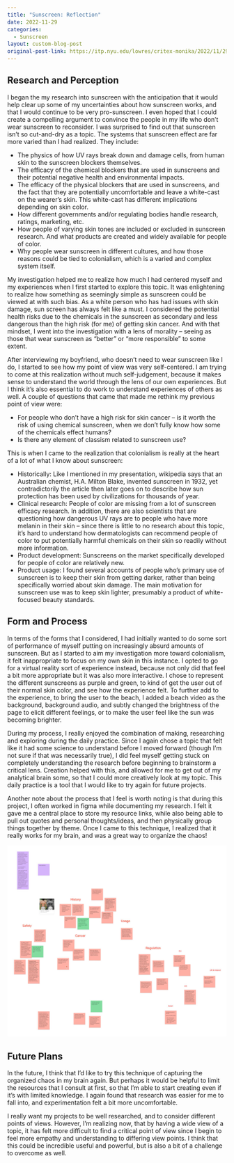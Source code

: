 ```yaml
---
title: "Sunscreen: Reflection"
date: 2022-11-29
categories:
  - Sunscreen
layout: custom-blog-post
original-post-link: https://itp.nyu.edu/lowres/critex-monika/2022/11/29/project-2-reflection/
---
```


## Research and Perception
I began the my research into sunscreen with the anticipation that it would help clear up some of my uncertainties about how sunscreen works, and that I would continue to be very pro-sunscreen. I even hoped that I could create a compelling argument to convince the people in my life who don’t wear sunscreen to reconsider. I was surprised to find out that sunscreen isn’t so cut-and-dry as a topic. The systems that sunscreen effect are far more varied than I had realized. They include:

- The physics of how UV rays break down and damage cells, from human skin to the sunscreen blockers themselves.
- The efficacy of the chemical blockers that are used in sunscreens and their potential negative health and environmental impacts.
- The efficacy of the physical blockers that are used in sunscreens, and the fact that they are potentially uncomfortable and leave a white-cast on the wearer’s skin. This white-cast has different implications depending on skin color.
- How different governments and/or regulating bodies handle research, ratings, marketing, etc.
- How people of varying skin tones are included or excluded in sunscreen research. And what products are created and widely available for people of color.
- Why people wear sunscreen in different cultures, and how those reasons could be tied to colonialism, which is a varied and complex system itself.


My investigation helped me to realize how much I had centered myself and my experiences when I first started to explore this topic. It was enlightening to realize how something as seemingly simple as sunscreen could be viewed at with such bias. As a white person who has had issues with skin damage, sun screen has always felt like a must. I considered the potential health risks due to the chemicals in the sunscreen as secondary and less dangerous than the high risk (for me) of getting skin cancer. And with that mindset, I went into the investigation with a lens of morality – seeing as those that wear sunscreen as “better” or “more responsible” to some extent.


After interviewing my boyfriend, who doesn’t need to wear sunscreen like I do, I started to see how my point of view was very self-centered. I am trying to come at this realization without much self-judgement, because it makes sense to understand the world through the lens of our own experiences. But I think it’s also essential to do work to understand experiences of others as well. A couple of questions that came that made me rethink my previous point of view were:

- For people who don’t have a high risk for skin cancer – is it worth the risk of using chemical sunscreen, when we don’t fully know how some of the chemicals effect humans?
- Is there any element of classism related to sunscreen use?


This is when I came to the realization that colonialism is really at the heart of a lot of what I know about sunscreen:

- Historically: Like I mentioned in my presentation, wikipedia says that an Australian chemist, H.A. Milton Blake, invented sunscreen in 1932, yet contradictorily the article then later goes on to describe how sun protection has been used by civilizations for thousands of year.
- Clinical research: People of color are missing from a lot of sunscreen efficacy research. In addition, there are also scientists that are questioning how dangerous UV rays are to people who have more melanin in their skin – since there is little to no research about this topic, it’s hard to understand how dermatologists can recommend people of color to put potentially harmful chemicals on their skin so readily without more information.
- Product development: Sunscreens on the market specifically developed for people of color are relatively new.
- Product usage: I found several accounts of people who’s primary use of sunscreen is to keep their skin from getting darker, rather than being specifically worried about skin damage. The main motivation for sunscreen use was to keep skin lighter, presumably a product of white-focused beauty standards.


## Form and Process
In terms of the forms that I considered, I had initially wanted to do some sort of performance of myself putting on increasingly absurd amounts of sunscreen. But as I started to aim my investigation more toward colonialism, it felt inappropriate to focus on my own skin in this instance. I opted to go for a virtual reality sort of experience instead, because not only did that feel a bit more appropriate but it was also more interactive. I chose to represent the different sunscreens as purple and green, to kind of get the user out of their normal skin color, and see how the experience felt. To further add to the experience, to bring the user to the beach, I added a beach video as the background, background audio, and subtly changed the brightness of the page to elicit different feelings, or to make the user feel like the sun was becoming brighter.


During my process, I really enjoyed the combination of making, researching and exploring during the daily practice. Since I again chose a topic that felt like it had some science to understand before I moved forward (though I’m not sure if that was necessarily true), I did feel myself getting stuck on completely understanding the research before beginning to brainstorm a critical lens. Creation helped with this, and allowed for me to get out of my analytical brain some, so that I could more creatively look at my topic. This daily practice is a tool that I would like to try again for future projects.


Another note about the process that I feel is worth noting is that during this project, I often worked in figma while documenting my research. I felt it gave me a central place to store my resource links, while also being able to pull out quotes and personal thoughts/ideas, and then physically group things together by theme. Once I came to this technique, I realized that it really works for my brain, and was a great way to organize the chaos!

![](/assets/blog-post-assets/reflection.jpeg)


## Future Plans
In the future, I think that I’d like to try this technique of capturing the organized chaos in my brain again. But perhaps it would be helpful to limit the resources that I consult at first, so that I’m able to start creating even if it’s with limited knowledge. I again found that research was easier for me to fall into, and experimentation felt a bit more uncomfortable.


I really want my projects to be well researched, and to consider different points of views. However, I’m realizing now, that by having a wide view of a topic, it has felt more difficult to find a critical point of view since I begin to feel more empathy and understanding to differing view points. I think that this could be incredible useful and powerful, but is also a bit of a challenge to overcome as well.